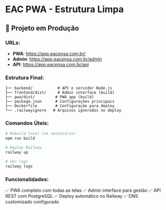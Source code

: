 # EAC PWA - Estrutura Limpa

## 🎯 Projeto em Produção

### URLs:
- **PWA**: https://app.eacpnsa.com.br/
- **Admin**: https://app.eacpnsa.com.br/admin
- **API**: https://app.eacpnsa.com.br/api

### Estrutura Final:
```
├── backend/           # API e servidor Node.js
├── frontend/dist/     # Admin interface (build)
├── pwa/dist/         # PWA app (build)
├── package.json      # Configurações principais
├── Dockerfile        # Configuração para deploy
└── .railwayignore   # Arquivos ignorados no deploy
```

### Comandos Úteis:
```bash
# Rebuild local (se necessário)
npm run build

# Deploy Railway
railway up

# Ver logs
railway logs
```

### Funcionalidades:
✅ PWA completo com todas as telas
✅ Admin interface para gestão
✅ API REST com PostgreSQL
✅ Deploy automático no Railway
✅ DNS customizado configurado
